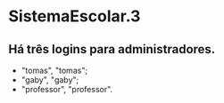 # SistemaEscolar.3

## Há três logins para administradores.

- "tomas", "tomas";
- "gaby", "gaby";
- "professor", "professor".
